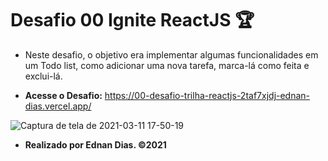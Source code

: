 # Desafio 00 Ignite ReactJS 🏆

- Neste desafio, o objetivo era implementar algumas funcionalidades em um Todo list, como adicionar uma nova tarefa, marca-lá como feita e exclui-lá.

- **Acesse o Desafio:** <https://00-desafio-trilha-reactjs-2taf7xjdj-ednan-dias.vercel.app/>

![Captura de tela de 2021-03-11 17-50-19](https://user-images.githubusercontent.com/62631162/110856196-17be8800-8296-11eb-92a8-298445ddec76.png)

- **Realizado por Ednan Dias. ©2021**
